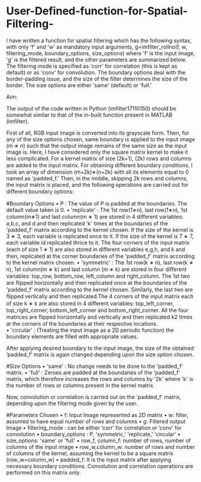 # User-Defined-function-for-Spatial-Filtering-
I have written a function for spatial filtering which has the following syntax, with only 'f' and 'w' as mandatory input arguments, g=imfilter_rollno(f, w, filtering_mode, boundary_options, size_options) where 'f' is the input image, 'g' is the filtered result, and the other parameters are summarized below.
The filtering mode is specified as 'corr' for correlation (this is kept as default) or as 'conv' for convolution. The boundary options deal with the border-padding issue, and the size of the filter determines the size of the border. The size options are either 'same' (default) or 'full.' 

Aim: 

The output of the code written in Python (imfilter17110150) should be somewhat similar to that of the in-built function present in MATLAB (imfilter). 

First of all, RGB input image is converted into its grayscale form. Then, for any of the size options chosen, same boundary is applied to the input image (m ∗ n) such that the output image remains of the same size as the input image is. Here, I have considered only the square matrix kernel to make it less complicated. For a kernel matrix of size (2k+1), (2k) rows and columns are added to the input matrix. For obtaining diﬀerent boundary conditions, I took an array of dimension (m+2k)∗(n+2k) with all its elements equal to 0 named as 'padded_f.' Then, in the middle, skipping 2k rows and columns, the input matrix is placed, and the following operations are carried out for diﬀerent boundary options:

#Boundary Options
• P : The value of P is padded at the boundaries. The default value taken is 0. 
• 'replicate' : The 1st row(1∗n), last row(1∗n), 1st column(m∗1) and last column(m ∗ 1) are stored in 4 diﬀerent variables: a,b,c, and d and then replicated 'k' times at the boundaries of the 'padded_f' matrix according to the kernel chosen. If the size of the kernel is 3 ∗ 3, each variable is replicated once to it. If the size of the kernel is 7 ∗ 7, each variable id replicated thrice to it. The four corners of the input matrix (each of size 1 ∗ 1) are also stored in diﬀerent variables e,g,h, and k and then, replicated at the corner boundaries of the 'padded_f' matrix according to the kernel matrix chosen. 
• 'symmetric' : The 1st row(k ∗ n), last row(k ∗ n), 1st column(m ∗ k) and last column (m ∗ k) are stored in four diﬀerent variables: top_row, bottom_row, left_column and right_column. The 1st two are ﬂipped horizontally and then replicated once at the boundaries of the 'padded_f' matrix according to the kernel chosen. Similarly, the last two are ﬂipped vertically and then replicated.The 4 corners of the input matrix each of size k ∗ k are also stored in 4 diﬀerent variables: top_left_corner, top_right_corner, bottom_left_corner and bottom_right_corner. All the four matrices are ﬂipped horizontally and vertically and then replicated k2 times at the corners of the boundaries at their respective locations.   
• 'circular' : (Treating the input image as a 2D periodic function) the boundary elements are filled with appropriate values. 

After applying desired boundary to the input image, the size of the obtained ’padded_f’ matrix is again changed depending upon the size option chosen.

#Size Options 
• 'same' : No change needs to be done to the 'padded_f' matrix. 
• 'full' : Zeroes are padded at the boundaries of the 'padded_f' matrix, which therefore increases the rows and columns by '2k' where 'k' is the number of rows or columns present in the kernel matrix. 

Now, convolution or correlation is carried out on the 'padded_f' matrix, depending upon the filtering mode given by the user.

#Parameters Chosen 
• f: Input Image represented as 2D matrix
• w: filter, assumed to have equal number of rows and columns 
• g: Filtered output Image 
• filtering_mode : can be either ’corr’ for correlation or ’conv’ for convolution 
• boundary_options : P, 'symmetric,' 'replicate,' 'circular' 
• size_options: 'same' or 'full' 
• row_f, column_f: number of rows, number of columns of the input image 
• row_w,column_w: number of rows and number of columns of the kernel, assuming the kernel to be a square matrix (row_w=column_w)
• padded_f: It is the input matrix after applying necessary boundary conditions. Convolution and correlation operations are performed on this matrix only.




 
 	
